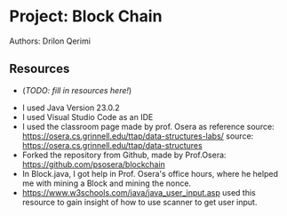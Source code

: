# Project: Block Chain

Authors: Drilon Qerimi


## Resources

*   (_TODO: fill in resources here!_)
+ I used Java Version 23.0.2
+ I used Visual Studio Code as an IDE
+ I used the classroom page made by prof. Osera as reference
source: https://osera.cs.grinnell.edu/ttap/data-structures-labs/ 
source: https://osera.cs.grinnell.edu/ttap/data-structures
+  Forked the repository from Github, made by Prof.Osera:
https://github.com/psosera/blockchain
+ In Block.java, I got help in Prof. Osera's office hours, where he helped me with
mining a Block and mining the nonce.
+ https://www.w3schools.com/java/java_user_input.asp used this resource to gain
insight of how to use scanner to get user input.
